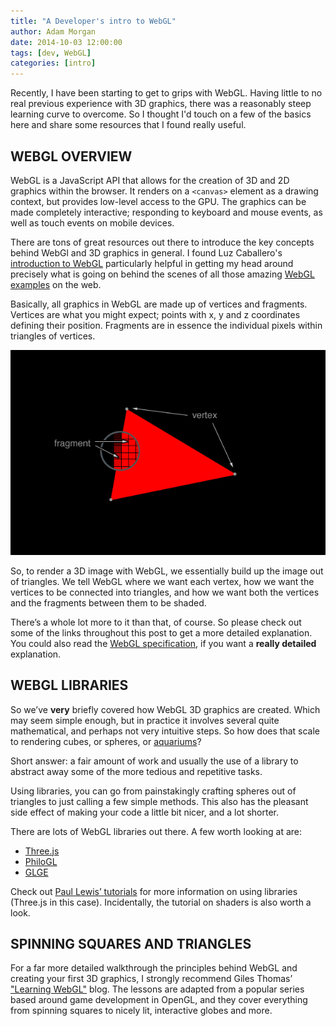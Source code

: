 ```yaml
---
title: "A Developer's intro to WebGL"
author: Adam Morgan
date: 2014-10-03 12:00:00
tags: [dev, WebGL]
categories: [intro]
---
```


Recently, I have been starting to get to grips with WebGL. Having little to no real previous experience with 3D graphics, there was a reasonably steep learning curve to overcome. So I thought I'd touch on a few of the basics here and share some resources that I found really useful.

## WEBGL OVERVIEW

WebGL is a JavaScript API that allows for the creation of 3D and 2D graphics within the browser. It renders on a <code>&lt;canvas&gt;</code> element as a drawing context, but provides low-level access to the GPU. The graphics can be made completely interactive; responding to keyboard and mouse events, as well as touch events on mobile devices.

There are tons of great resources out there to introduce the key concepts behind WebGl and 3D graphics in general. I found Luz Caballero's [introduction to WebGL](http://dev.opera.com/articles/view/an-introduction-to-webgl/) particularly helpful in getting my head around precisely what is going on behind the scenes of all those amazing [WebGL examples](http://www.chromeexperiments.com/webgl/) on the web.

Basically, all graphics in WebGL are made up of vertices and fragments. Vertices are what you might expect; points with x, y and z coordinates defining their position. Fragments are in essence the individual pixels within triangles of vertices.

![Vertices and fragments](assets/shaders.jpeg)

So, to render a 3D image with WebGL, we essentially build up the image out of triangles. We tell WebGL where we want each vertex, how we want the vertices to be connected into triangles, and how we want both the vertices and the fragments between them to be shaded.

There’s a whole lot more to it than that, of course. So please check out some of the links throughout this post to get a more detailed explanation. You could also read the [WebGL specification](http://www.khronos.org/registry/webgl/specs/latest/1.0/), if you want a **really detailed** explanation.

## WEBGL LIBRARIES

So we’ve **very** briefly covered how WebGL 3D graphics are created. Which may seem simple enough, but in practice it involves several quite mathematical, and perhaps not very intuitive steps. So how does that scale to rendering cubes, or spheres, or [aquariums](https://webglsamples.org/aquarium/aquarium.html)?

Short answer: a fair amount of work and usually the use of a library to abstract away some of the more tedious and repetitive tasks.

Using libraries, you can go from painstakingly crafting spheres out of triangles to just calling a few simple methods. This also has the pleasant side effect of making your code a little bit nicer, and a lot shorter.

There are lots of WebGL libraries out there. A few worth looking at are:

- [Three.js](https://github.com/mrdoob/three.js#readme)
- [PhiloGL](http://www.senchalabs.org/philogl/)
- [GLGE](http://www.glge.org/)

Check out [Paul Lewis’ tutorials](http://www.aerotwist.com/tutorials/) for more information on using libraries (Three.js in this case). Incidentally, the tutorial on shaders is also worth a look.

## SPINNING SQUARES AND TRIANGLES

For a far more detailed walkthrough the principles behind WebGL and creating your first 3D graphics, I strongly recommend Giles Thomas’ ["Learning WebGL"](http://learningwebgl.com/blog/) blog. The lessons are adapted from a popular series based around game development in OpenGL, and they cover everything from spinning squares to nicely lit, interactive globes and more.
